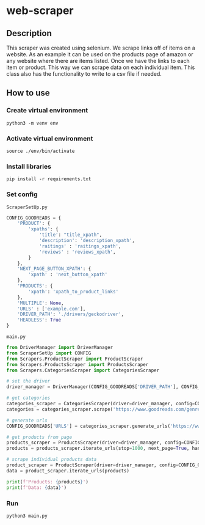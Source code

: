 # web-scraper

## Description

This scraper was created using selenium. We scrape links off of items on a website.
As an example it can be used on the products page of amazon or any website where there are items listed.
Once we have the links to each item or product. This way we can scrape data on each individual item.
This class also has the functionality to write to a csv file if needed.

<!-- psql postgres -->
<!--  -->

## How to use

### Create virtual environment

```
python3 -m venv env
```

### Activate virtual environment

```
source ./env/bin/activate
```

### Install libraries

```
pip install -r requirements.txt
```

### Set config

`ScraperSetUp.py`

```python
CONFIG_GOODREADS = {
    'PRODUCT': {
        'xpaths': {
            'title': "title_xpath",
            'description': 'description_xpath',
            'raitings' : 'raitings_xpath',
            'reviews' : 'reviews_xpath',
        }
    },
    'NEXT_PAGE_BUTTON_XPATH': {
        'xpath' : 'next_button_xpath'
    },
    'PRODUCTS': {
        'xpath': 'xpath_to_product_links'
    },
    'MULTIPLE': None,
    'URLS' : ['example.com'],
    'DRIVER_PATH': './drivers/geckodriver',
    'HEADLESS': True
}
```

`main.py`

```python
from DriverManager import DriverManager
from ScraperSetUp import CONFIG
from Scrapers.ProductScraper import ProductScraper
from Scrapers.ProductsScraper import ProductsScraper
from Scrapers.CategoriesScraper import CategoriesScraper

# set the driver
driver_manager = DriverManager(CONFIG_GOODREADS['DRIVER_PATH'], CONFIG_GOODREAD ['HEADLESS'])

# get categories
categories_scraper = CategoriesScraper(driver=driver_manager, config=CONFIG_GOODREADS)
categories = categories_scraper.scrape('https://www.goodreads.com/genres')

# generate urls
CONFIG_GOODREADS['URLS'] = categories_scraper.generate_urls('https://www.goodreads.com/search?page=99&q=%s&qid=x02cPlELXg&tab=books', categories)

# get products from page
products_scraper = ProductsScraper(driver=driver_manager, config=CONFIG_GOODREADS)
products = products_scraper.iterate_urls(stop=1000, next_page=True, handle_popup=True)

# scrape individual products data
product_scraper = ProductScraper(driver=driver_manager, config=CONFIG_GOODREADS)
data = product_scraper.iterate_urls(products)

print(f'Products: {products}')
print(f'Data: {data}')

```

### Run

```
python3 main.py
```
